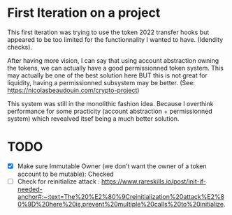 # First Iteration on a project 

This first iteration was trying to use the token 2022 transfer hooks but appeared to be too limited for the functionnality I wanted to have.
(Idendity checks). 

After having more vision, I can say that using account abstraction owning the tokens, we can actually have a good permissionned token system.
This may actually be one of the best solution here BUT this is not great for liquidity, having a permissionned subsystem may be better. 
(See: https://nicolasbeaudouin.com/crypto-project)

This system was still in the monolithic fashion idea. Because I overthink performance for some practicity (account abstraction + permissionned system) 
which revealved itsef being a much better solution.


# TODO

- [x] Make sure Immutable Owner (we don't want the owner of a token account to be mutable): Checked
- [ ] Check for reinitialize attack : https://www.rareskills.io/post/init-if-needed-anchor#:~:text=The%20%E2%80%9Creinitialization%20attack%E2%80%9D%20here%20is,prevent%20multiple%20calls%20to%20initialize.
